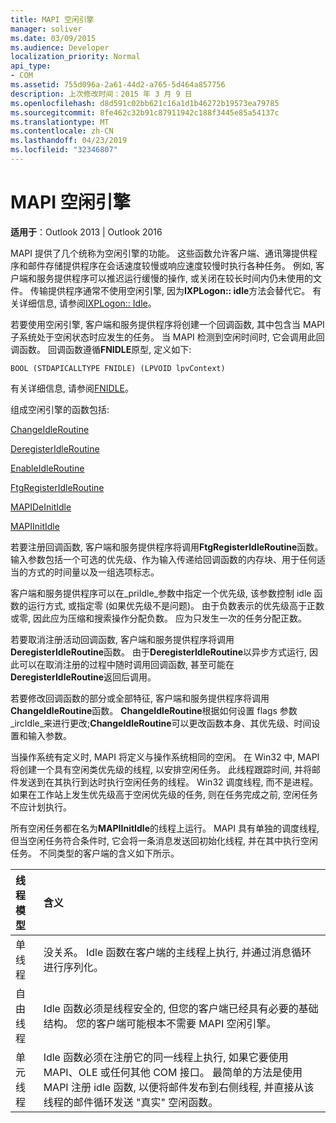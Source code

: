 ```yaml
---
title: MAPI 空闲引擎
manager: soliver
ms.date: 03/09/2015
ms.audience: Developer
localization_priority: Normal
api_type:
- COM
ms.assetid: 755d096a-2a61-44d2-a765-5d464a857756
description: 上次修改时间：2015 年 3 月 9 日
ms.openlocfilehash: d8d591c02bb621c16a1d1b46272b19573ea79785
ms.sourcegitcommit: 8fe462c32b91c87911942c188f3445e85a54137c
ms.translationtype: MT
ms.contentlocale: zh-CN
ms.lasthandoff: 04/23/2019
ms.locfileid: "32346807"
---
```

# <a name="mapi-idle-engine"></a>MAPI 空闲引擎

  
  
**适用于**：Outlook 2013 | Outlook 2016 
  
MAPI 提供了几个统称为空闲引擎的功能。 这些函数允许客户端、通讯簿提供程序和邮件存储提供程序在会话速度较慢或响应速度较慢时执行各种任务。 例如, 客户端和服务提供程序可以推迟运行缓慢的操作, 或关闭在较长时间内仍未使用的文件。 传输提供程序通常不使用空闲引擎, 因为**IXPLogon:: idle**方法会替代它。 有关详细信息, 请参阅[IXPLogon:: Idle](ixplogon-idle.md)。
  
若要使用空闲引擎, 客户端和服务提供程序将创建一个回调函数, 其中包含当 MAPI 子系统处于空闲状态时应发生的任务。 当 MAPI 检测到空闲时间时, 它会调用此回调函数。 回调函数遵循**FNIDLE**原型, 定义如下: 
  
 `BOOL (STDAPICALLTYPE FNIDLE) (LPVOID lpvContext)`
  
有关详细信息, 请参阅[FNIDLE](fnidle.md)。
  
组成空闲引擎的函数包括:
  
[ChangeIdleRoutine](changeidleroutine.md)
  
[DeregisterIdleRoutine](deregisteridleroutine.md)
  
[EnableIdleRoutine](enableidleroutine.md)
  
[FtgRegisterIdleRoutine](ftgregisteridleroutine.md)
  
[MAPIDeInitIdle](mapideinitidle.md)
  
[MAPIInitIdle](mapiinitidle.md)
  
若要注册回调函数, 客户端和服务提供程序将调用**FtgRegisterIdleRoutine**函数。 输入参数包括一个可选的优先级、作为输入传递给回调函数的内存块、用于任何适当的方式的时间量以及一组选项标志。 
  
客户端和服务提供程序可以在_priIdle_参数中指定一个优先级, 该参数控制 idle 函数的运行方式, 或指定零 (如果优先级不是问题)。 由于负数表示的优先级高于正数或零, 因此应为压缩和搜索操作分配负数。 应为只发生一次的任务分配正数。 
  
若要取消注册活动回调函数, 客户端和服务提供程序将调用**DeregisterIdleRoutine**函数。 由于**DeregisterIdleRoutine**以异步方式运行, 因此可以在取消注册的过程中随时调用回调函数, 甚至可能在**DeregisterIdleRoutine**返回后调用。 
  
若要修改回调函数的部分或全部特征, 客户端和服务提供程序将调用**ChangeIdleRoutine**函数。 **ChangeIdleRoutine**根据如何设置 flags 参数_ircIdle_来进行更改;**ChangeIdleRoutine**可以更改函数本身、其优先级、时间设置和输入参数。 
  
当操作系统有定义时, MAPI 将定义与操作系统相同的空闲。 在 Win32 中, MAPI 将创建一个具有空闲类优先级的线程, 以安排空闲任务。 此线程跟踪时间, 并将邮件发送到在其执行到达时执行空闲任务的线程。 Win32 调度线程, 而不是进程。 如果在工作站上发生优先级高于空闲优先级的任务, 则在任务完成之前, 空闲任务不应计划执行。 
  
所有空闲任务都在名为**MAPIInitIdle**的线程上运行。 MAPI 具有单独的调度线程, 但当空闲任务符合条件时, 它会将一条消息发送回初始化线程, 并在其中执行空闲任务。 不同类型的客户端的含义如下所示。
  
|**线程模型**|**含义**|
|:-----|:-----|
|单线程  <br/> |没关系。 Idle 函数在客户端的主线程上执行, 并通过消息循环进行序列化。  <br/> |
|自由线程  <br/> |Idle 函数必须是线程安全的, 但您的客户端已经具有必要的基础结构。 您的客户端可能根本不需要 MAPI 空闲引擎。  <br/> |
|单元线程  <br/> |Idle 函数必须在注册它的同一线程上执行, 如果它要使用 MAPI、OLE 或任何其他 COM 接口。 最简单的方法是使用 MAPI 注册 idle 函数, 以便将邮件发布到右侧线程, 并直接从该线程的邮件循环发送 "真实" 空闲函数。  <br/> |
   

